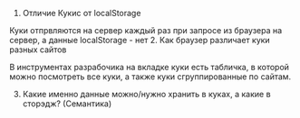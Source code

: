 1. Отличие Кукис от localStorage

Куки отпрвляются на сервер каждый раз при запросе из браузера
 на сервер, а данные localStorage - нет
2. Как браузер различает куки разных сайтов

В инструментах разрабочика на вкладке куки есть табличка,
 в которой можно посмотреть все куки, а также куки сгруппированные
  по сайтам.

3. Какие именно данные можно/нужно хранить в куках, а какие в сторэдж?
(Семантика)